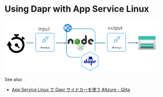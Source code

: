 # Using Dapr with App Service Linux


![](daprimage.png)

See also
- [App Service Linux で Dapr サイドカーを使う #Azure - Qiita](https://qiita.com/georgeOsdDev@github/items/209c2cc76a7bdf734fb4)
